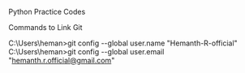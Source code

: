 Python Practice Codes

Commands to Link Git

C:\Users\heman>git config --global user.name "Hemanth-R-official"
C:\Users\heman>git config --global user.email "hemanth.r.official@gmail.com"
